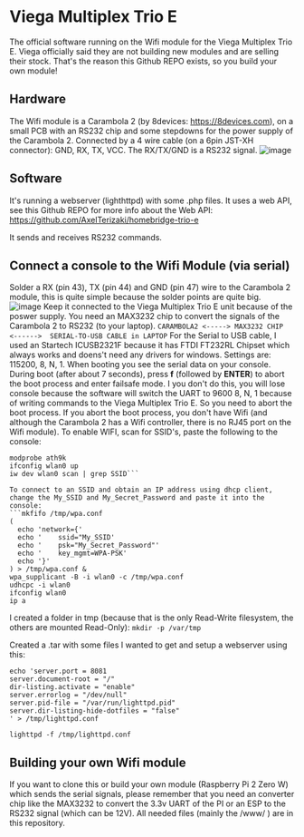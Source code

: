 # Viega Multiplex Trio E
The official software running on the Wifi module for the Viega Multiplex Trio E.
Viega officially said they are not building new modules and are selling their stock. That's the reason this Github REPO exists, so you build your own module!


## Hardware
The Wifi module is a Carambola 2 (by 8devices: https://8devices.com), on a small PCB with an RS232 chip and some stepdowns for the power supply of the Carambola 2.
Connected by a 4 wire cable (on a 6pin JST-XH connector): GND, RX, TX, VCC. The RX/TX/GND is a RS232 signal.
![image](https://github.com/user-attachments/assets/05680862-cc1d-48a4-8b3e-6fdac5fcb3ce)


## Software
It's running a webserver (lighthttpd) with some .php files. It uses a web API, see this Github REPO for more info about the Web API: https://github.com/AxelTerizaki/homebridge-trio-e

It sends and receives RS232 commands.

## Connect a console to the Wifi Module (via serial)
Solder a RX (pin 43), TX (pin 44) and GND (pin 47) wire to the Carambola 2 module, this is quite simple because the solder points are quite big.
![image](https://github.com/user-attachments/assets/b6444457-95e1-4051-a275-cfd323a621c6)
Keep it connected to the Viega Multiplex Trio E unit because of the poswer supply. You need an MAX3232 chip to convert the signals of the Carambola 2 to RS232 (to your laptop).
```CARAMBOLA2 <-----> MAX3232 CHIP <------>  SERIAL-TO-USB CABLE in LAPTOP```
For the Serial to USB cable, I used an Startech ICUSB2321F because it has FTDI FT232RL Chipset which always works and doens't need any drivers for windows.
Settings are: 115200, 8, N, 1.
When booting you see the serial data on your console. During boot (after about 7 seconds), press **f** (followed by **ENTER**) to abort the boot process and enter failsafe mode. I you don't do this, you will lose console because the software will switch the UART to 9600 8, N, 1 because of writing commands to the Viega Multiplex Trio E. So you need to abort the boot process.
If you abort the boot process, you don't have Wifi (and although the Carambola 2 has a Wifi controller, there is no RJ45 port on the Wifi module).
To enable WIFI, scan for SSID's, paste the following to the console:

```ls /lib/modules/$(uname -r)/ | grep ath
modprobe ath9k
ifconfig wlan0 up
iw dev wlan0 scan | grep SSID```

To connect to an SSID and obtain an IP address using dhcp client, change the My_SSID and My_Secret_Password and paste it into the console:
```mkfifo /tmp/wpa.conf
(
  echo 'network={'
  echo '    ssid="My_SSID'
  echo '    psk="My_Secret_Password"'
  echo '    key_mgmt=WPA-PSK'
  echo '}'
) > /tmp/wpa.conf &
wpa_supplicant -B -i wlan0 -c /tmp/wpa.conf
udhcpc -i wlan0
ifconfig wlan0
ip a
```
I created a folder in tmp (because that is the only Read-Write filesystem, the others are mounted Read-Only):
```mkdir -p /var/tmp```

Created a .tar with some files I wanted to get and setup a webserver using this:
```
echo 'server.port = 8081
server.document-root = "/"
dir-listing.activate = "enable"
server.errorlog = "/dev/null"
server.pid-file = "/var/run/lighttpd.pid"
server.dir-listing-hide-dotfiles = "false"
' > /tmp/lighttpd.conf

lighttpd -f /tmp/lighttpd.conf
```



## Building your own Wifi module
If you want to clone this or build your own module (Raspberry Pi 2 Zero W) which sends the serial signals, please remember that you need an converter chip like the MAX3232 to convert the 3.3v UART of the PI or an ESP to the RS232 signal (which can be 12V).
All needed files (mainly the /www/ ) are in this repository.
